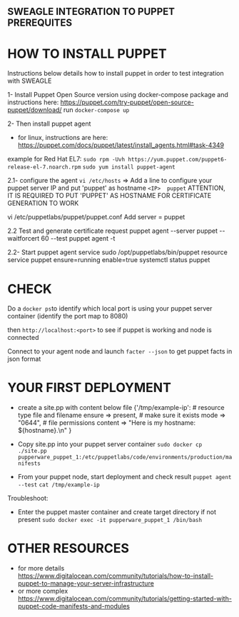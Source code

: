 ## SWEAGLE INTEGRATION TO PUPPET PREREQUITES

# HOW TO INSTALL PUPPET

Instructions below details how to install puppet in order to test integration with SWEAGLE

1- Install Puppet Open Source version using docker-compose package and instructions here:
https://puppet.com/try-puppet/open-source-puppet/download/
run `docker-compose up`

2- Then install puppet agent
- for linux, instructions are here:
https://puppet.com/docs/puppet/latest/install_agents.html#task-4349

example for Red Hat EL7:
`sudo rpm -Uvh https://yum.puppet.com/puppet6-release-el-7.noarch.rpm`
`sudo yum install puppet-agent`

2.1- configure the agent
`vi /etc/hosts`
=> Add a line to configure your puppet server IP and put 'puppet' as hostname
`<IP>  puppet`
ATTENTION, IT IS REQUIRED TO PUT 'PUPPET' AS HOSTNAME FOR CERTIFICATE GENERATION TO WORK

vi /etc/puppetlabs/puppet/puppet.conf
Add
server = puppet

2.2 Test and generate certificate request
puppet agent --server puppet --waitforcert 60 --test
puppet agent -t

2.2- Start puppet agent service
sudo /opt/puppetlabs/bin/puppet resource service puppet ensure=running enable=true
systemctl status puppet


# CHECK
Do a `docker ps`to identify which local port is using your puppet server container
(identify the port map to 8080)

then `http://localhost:<port>` to see if puppet is working and node is connected

Connect to your agent node and launch `facter --json` to get puppet facts in json format


# YOUR FIRST DEPLOYMENT

- create a site.pp with content below
file {'/tmp/example-ip':                                            # resource type file and filename
  ensure  => present,                                               # make sure it exists
  mode    => "0644",                                                # file permissions
  content => "Here is my hostname: ${hostname}.\n"
}

- Copy site.pp into your puppet server container
`sudo docker cp ./site.pp pupperware_puppet_1:/etc/puppetlabs/code/environments/production/manifests`

- From your puppet node, start deployment and check result
`puppet agent --test`
`cat /tmp/example-ip`

Troubleshoot:
- Enter the puppet master container and create target directory if not present
`sudo docker exec -it pupperware_puppet_1 /bin/bash`

# OTHER RESOURCES

- for more details https://www.digitalocean.com/community/tutorials/how-to-install-puppet-to-manage-your-server-infrastructure
- or more complex https://www.digitalocean.com/community/tutorials/getting-started-with-puppet-code-manifests-and-modules
